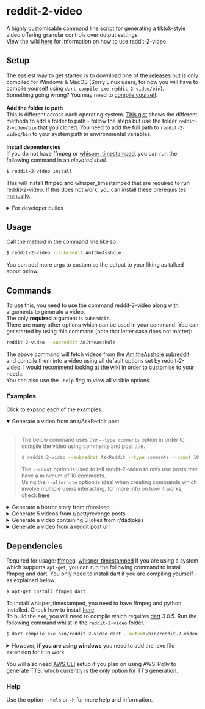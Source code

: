 # reddit-2-video

A highly customisable command line script for generating a tiktok-style video offering granular controls over output settings. <br>
View the wiki [here](https://github.com/Thomasssb1/reddit-2-video/wiki) for information on how to use reddit-2-video.

## Setup

The easiest way to get started is to download one of the [releases](https://github.com/Thomasssb1/reddit-2-video/releases) but is only compiled for Windows & MacOS (Sorry Linux users, for now you will have to compile yourself using `dart compile exe reddit-2-video/bin`).<br>Something going wrong? You may need to [compile yourself](https://github.com/Thomasssb1/reddit-2-video/tree/master#dependencies).<br><br>
**Add the folder to path**<br>
This is different across each operating system. [This gist](https://gist.github.com/nex3/c395b2f8fd4b02068be37c961301caa7) shows the different methods to add a folder to path - follow the steps but use the folder `reddit-2-video/bin` that you cloned. You need to add the full path to `reddit-2-video/bin` to your system path in environmental variables.<br><br>
**Install dependencies**<br>
If you do not have ffmpeg or [whisper_timestamped](https://github.com/linto-ai/whisper-timestamped), you can run the following command in an _elevated shell_.

```zsh
$ reddit-2-video install
```

This will install ffmpeg and whisper_timestamped that are required to run reddit-2-video. If this does not work, you can install these prerequisites [manually](https://github.com/Thomasssb1/reddit-2-video#dependencies).

<details>
    <summary>For developer builds</summary><br>
    
>Run the following command in your terminal in order to rebuild the executable each time something is changed whilst developing an update. You <u>do not</u> need to add the <b>reddit-2-video/bin</b> folder to path like normal.<br><br>
>
>Clone the repository
>```zsh 
>$ git clone https://github.com/Thomasssb1/reddit-2-video.git
>```
>Activate the repo so it can be used throughout your system
>```zsh
>$ dart pub global activate --source path reddit-2-video
>```
>Ensure that whenever you run the command, you add the `--dev, -d` flag to change the path to pwd.<br>
>You can now run reddit-2-video throughout your file system and rebuild whenever you change the source code.
</details>

## Usage

Call the method in the command line like so

```zsh
$ reddit-2-video --subreddit AmItheAsshole
```

You can add more args to customise the output to your liking as talked about below.

## Commands

To use this, you need to use the command reddit-2-video along with arguments to generate a video. <br>
The only **required** argument is `subreddit`.
<br>
There are many other options which can be used in your command. You can get started by using this command (note that letter case does not matter):

```zsh
reddit-2-video --subreddit AmItheAsshole
```

The above command will fetch videos from the [AmItheAsshole subreddit](https://www.reddit.com/r/AmItheAsshole/) and compile them into a video using all default options set by reddit-2-video. I would recommend looking at the [wiki](https://github.com/Thomasssb1/reddit-2-video/wiki/Documentation) in order to customise to your needs.<br>
You can also use the `-help` flag to view all visible options.

### Examples

Click to expand each of the examples.

<details open>
<summary>Generate a video from an r/AskReddit post</summary><br>

> The below command uses the `--type comments` option in order to compile the video using comments and post title.<br>
>
> ```zsh
> $ reddit-2-video --subreddit AskReddit --type comments --count 10 --alternate=on,on,H0000FF
> ```
>
> The `--count` option is used to tell reddit-2-video to only use posts that have a minimum of 10 comments.<br>
> Using the `--alternate` option is ideal when creating commands which involve multiple users interacting, for more info on how it works, check [here](https://github.com/Thomasssb1/reddit-2-video/wiki/Documentation#flags--options)

</details>
<details>
    <summary>Generate a horror story from r/nosleep</summary><br>

> The below command uses the `--horror` flag in order to change the pitch of the voice to better work for creepy stories.
>
> ```zsh
> $ reddit-2-video --subreddit nosleep --horror --post-confirmation
> ```
>
> The command also uses the `--post-confirmation` flag so that you get to check each post before the video is generated.

</details>
<details>
    <summary>Generate 5 videos from r/pettyrevenge posts </summary><br>

> The below command uses the `--repeat` option in order to generate 5 videos from the subreddit specified.
>
> ```zsh
> $ reddit-2-video --subreddit pettyrevenge --repeat 5 --no-nsfw --youtube-short --censor
> ```
>
> This command also sets the following flags `--no-nsfw` to allow nsfw content, `--youtube-short` to split each video into 1 minute segments for youtube short upload and `--censor` to change what is spoken based on the lexemes provided in `defaults/lexicons/lexeme.xml`.

</details>
<details>
    <summary>Generate a video containing 3 jokes from r/dadjokes</summary><br>

> The below command sets `--type multi` in order to generate a video using multiple posts in one - ignoring comments.
>
> ```zsh
> $ reddit-2-video --subreddit dadjokes --type multi --sort rising --framerate 75
> ```
>
> This command also sets the `sort` option to rising and the `framerate` to 75.

</details>
<details>
    <summary>Generate a video from a reddit post url</summary><br>

> The below command passes a link instead of a subreddit in order to generate a video for a specific post.
>
> ```zsh
> $ reddit-2-video --subreddit https://www.reddit.com/r/TrueOffMyChest/comments/1850nn6/my_husband_is_cheating_on_me_with_our_best_friend/ --end-card <path-to-gif> -v
> ```
>
> This command also adds an end card to the end of the video by using the gif passed to it (in this case it is the placeholder _<path-to-gif>_). It also sets verbosity to true in order to see extra debugging information whilst generating the video.

</details>

## Dependencies

Required for usage: [ffmpeg](https://ffmpeg.org/about.html), [whisper_timestamped](https://github.com/linto-ai/whisper-timestamped)
If you are using a system which supports `apt-get`, you can run the following command to install ffmpeg and dart.
You only need to install dart if you are compiling yourself - as explained below.

```zsh
$ apt-get install ffmpeg dart
```

To install whisper_timestamped, you need to have ffmpeg and python installed. Check how to install [here](https://github.com/linto-ai/whisper-timestamped#installation).<br>
To build the exe, you will need to compile which requires [dart](https://dart.dev/) 3.0.5. Run the following command whilst in the `reddit-2-video` folder.

```zsh
$ dart compile exe bin/reddit-2-video.dart --output=bin/reddit-2-video
```

<details>
    <summary>
    However, <b>if you are using windows</b> you need to add the .exe file extension for it to work
    </summary>

> Run the below command if you are on windows
>
> ```sh
> $ dart compile exe bin/reddit-2-video.dart --output=bin/reddit-2-video.exe
> ```

</details>

You will also need [AWS CLI](https://docs.aws.amazon.com/cli/latest/userguide/getting-started-install.html#getting-started-install-instructions) setup if you plan on using AWS-Polly to generate TTS, which currently is the only option for TTS generation.

### Help

Use the option `--help` or `-h` for more help and information.
